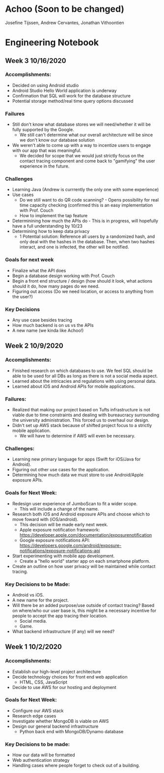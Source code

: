 # Achoo (Soon to be changed)
Josefine Tijssen, Andrew Cervantes, Jonathan Vithoontien

# Engineering Notebook

## Week 3 10/16/2020
### Accomplishments:
   - Decided on using Android studio
   - Android Studio Hello World application is underway
   - Confirmation that SQL will work for the database structure
   - Potential storage method/real time query options discussed
    
### Failures
   - Still don't know what database stores we will need/whether it will be fully supported by the Google.
       - We still can't determine what our overall architecture will be since we don't know our database solution
   - We weren't able to come up with a way to incentize users to engage with our app that was meaningful.
       - We decided for scope that we would just strictly focus on the contact tracing component and come back to "gamifying" the user experience in the future.
### Challenges
- Learning Java (Andrew is currrently the only one with some experience)
- Use cases 
    - Do we still want to do QR code scanning?
            - Opens possibility for real time capacity checking (confirmed this is an easy implementation with Prof. Couch
    - How to implement the tap feature
- Determinining how much the APIs do
        - This is in progress, will hopefully have a full understanding by 10/23
- Determining how to keep data privacy
    - 1 Potential solution:
            Reference all users by a randomized hash, and only deal with the hashes in the database. Then, when two hashes interact, and one is infected, the other will be notified.
### Goals for next week
- Finalize what the API does
- Begin a database design working with Prof. Couch
- Begin a front end structure / design (how should it look, what actions should it do, how many pages do we need.
- Figuring out access (Do we need location, or access to anything from the user?)
### Key Decisions
- Any use case besides tracing
- How much backend is on us vs the APIs
- A new name (we kinda like Achoo!)

## Week 2 10/9/2020
### Accomplishments:
- Finished research on which databases to use. We feel SQL should be able to be used for all DBs as long as there is not a social media aspect.
- Learned about the intricacies and regulations with using personal data.
- Learned about iOS and Android APIs for mobile applications.
### Failures:
- Realized that making our project based on Tufts infrastructure is not viable due to time constraints and dealing with bureaucracy surrounding the university administration. This forced us to overhaul our design.
- Didn't set up AWS stack because of shifted project focus to a strictly mobile application.
    - We will have to determine if AWS will even be necessary.
### Challenges:
- Learning new primary language for apps (Swift for iOS/Java for Android).
- Figuring out other use cases for the application.
- Determining how much data we must store to use Android/Apple exposure APIs.
### Goals for Next Week:
- Redesign user experience of JumboScan to fit a wider scope.
    - This will include a change of the name.
- Research both iOS and Android exposure APIs and choose which to move foward with (iOS/android).
    - This decision will be made early next week.
    - Apple exposure notification framework: https://developer.apple.com/documentation/exposurenotification
    - Google exposure notifications API: https://developers.google.com/android/exposure-notifications/exposure-notifications-api
- Start experimenting with mobile app development.
    - Create a "hello world" starter app on each smartphone platform.
- Create an outline on how user privacy will be maintained while contact tracing. 
### Key Decisions to be Made:
- Android vs iOS.
- A new name for the project.
- Will there be an added purpose/use outside of contact tracing? Based on where/who our user base is, this might be a necessary incentive for people to accept the app tracing their location. 
    - Social media.
    - Game.
- What backend infrastructure (if any) will we need?
    
    
## Week 1 10/2/2020
### Accomplishments:
- Establish our high-level project architecture
- Decide technology choices for front end web application
  - HTML, CSS, JavaScript
- Decide to use AWS for our hosting and deployment
### Goals for Next Week:
- Configure our AWS stack
- Research edge cases
- Investigate whether MongoDB is viable on AWS
- Design our general backend infrastructure
  - Python back end with MongoDB/Dynamo database
### Key Decisions to be made:
- How our data will be formatted
- Web authentication strategy
- Handling cases where people forget to check out of a building.
